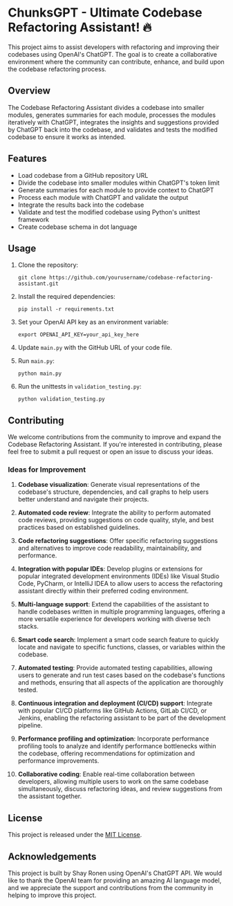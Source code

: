 # ChunksGPT - Ultimate Codebase Refactoring Assistant! 🔥

This project aims to assist developers with refactoring and improving their codebases using OpenAI's ChatGPT. The goal is to create a collaborative environment where the community can contribute, enhance, and build upon the codebase refactoring process.

## Overview

The Codebase Refactoring Assistant divides a codebase into smaller modules, generates summaries for each module, processes the modules iteratively with ChatGPT, integrates the insights and suggestions provided by ChatGPT back into the codebase, and validates and tests the modified codebase to ensure it works as intended.

## Features

- Load codebase from a GitHub repository URL
- Divide the codebase into smaller modules within ChatGPT's token limit
- Generate summaries for each module to provide context to ChatGPT
- Process each module with ChatGPT and validate the output
- Integrate the results back into the codebase
- Validate and test the modified codebase using Python's unittest framework
- Create codebase schema in dot language

## Usage

1. Clone the repository:

   ```
   git clone https://github.com/yourusername/codebase-refactoring-assistant.git
   ```

2. Install the required dependencies:

   ```
   pip install -r requirements.txt
   ```

3. Set your OpenAI API key as an environment variable:

   ```
   export OPENAI_API_KEY=your_api_key_here
   ```

4. Update `main.py` with the GitHub URL of your code file.

5. Run `main.py`:

   ```
   python main.py
   ```

6. Run the unittests in `validation_testing.py`:

   ```
   python validation_testing.py
   ```

## Contributing

We welcome contributions from the community to improve and expand the Codebase Refactoring Assistant. If you're interested in contributing, please feel free to submit a pull request or open an issue to discuss your ideas.

### Ideas for Improvement

1. **Codebase visualization**: Generate visual representations of the codebase's structure, dependencies, and call graphs to help users better understand and navigate their projects.

2. **Automated code review**: Integrate the ability to perform automated code reviews, providing suggestions on code quality, style, and best practices based on established guidelines.

3. **Code refactoring suggestions**: Offer specific refactoring suggestions and alternatives to improve code readability, maintainability, and performance.

4. **Integration with popular IDEs**: Develop plugins or extensions for popular integrated development environments (IDEs) like Visual Studio Code, PyCharm, or IntelliJ IDEA to allow users to access the refactoring assistant directly within their preferred coding environment.

5. **Multi-language support**: Extend the capabilities of the assistant to handle codebases written in multiple programming languages, offering a more versatile experience for developers working with diverse tech stacks.

6. **Smart code search**: Implement a smart code search feature to quickly locate and navigate to specific functions, classes, or variables within the codebase.

7. **Automated testing**: Provide automated testing capabilities, allowing users to generate and run test cases based on the codebase's functions and methods, ensuring that all aspects of the application are thoroughly tested.

8. **Continuous integration and deployment (CI/CD) support**: Integrate with popular CI/CD platforms like GitHub Actions, GitLab CI/CD, or Jenkins, enabling the refactoring assistant to be part of the development pipeline.

9. **Performance profiling and optimization**: Incorporate performance profiling tools to analyze and identify performance bottlenecks within the codebase, offering recommendations for optimization and performance improvements.

10. **Collaborative coding**: Enable real-time collaboration between developers, allowing multiple users to work on the same codebase simultaneously, discuss refactoring ideas, and review suggestions from the assistant together.

## License

This project is released under the [MIT License](LICENSE).

## Acknowledgements

This project is built by Shay Ronen using OpenAI's ChatGPT API. We would like to thank the OpenAI team for providing an amazing AI language model, 
and we appreciate the support and contributions from the community in helping to improve this project.
